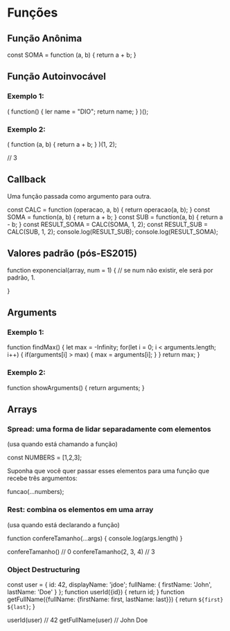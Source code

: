# Funções


## Função Anônima

const SOMA = function (a, b) {
    return a + b;
}


## Função Autoinvocável

### Exemplo 1:
(
    function() {
        ler name = "DIO";
        return name;
    }
)();

### Exemplo 2:
(
    function (a, b) {
        return a + b;
    }
)(1, 2);

// 3


## Callback

Uma função passada como argumento para outra.

const CALC = function (operacao, a, b) {
    return operacao(a, b);
}
const SOMA = function(a, b) {
    return a + b;
}
const SUB = function(a, b) {
    return a - b;
}
const RESULT_SOMA = CALC(SOMA, 1, 2);
const RESULT_SUB = CALC(SUB, 1, 2);
console.log(RESULT_SUB);
console.log(RESULT_SOMA);


## Valores padrão (pós-ES2015)

function exponencial(array, num = 1) { // se num não existir, ele será por padrão, 1.

}


## Arguments

### Exemplo 1:

function findMax() {
    let max = -Infinity;
    for(let i = 0; i < arguments.length; i++) {
        if(arguments[i] > max) {
            max = arguments[i];
        }
    }
    return max;
}

### Exemplo 2:

function showArguments() {
    return arguments;
}


## Arrays

### Spread: uma forma de lidar separadamente com elementos
(usa quando está chamando a função)

const NUMBERS = [1,2,3];

Suponha que você quer passar esses elementos para uma função que recebe três argumentos:

funcao(...numbers);

### Rest: combina os elementos em uma array
(usa quando está declarando a função)

function confereTamanho(...args) {
    console.log(args.length)
}

confereTamanho() // 0
confereTamanho(2, 3, 4) // 3

### Object Destructuring

const user = {
    id: 42,
    displayName: 'jdoe';
    fullName: {
        firstName: 'John',
        lastName: 'Doe'
    } 
};
function userId({id}) {
    return id;
}
function getFullName({fullName: {firstName: first, lastName: last}}) {
    return `${first} ${last}`;
}

userId(user) // 42
getFullName(user) // John Doe

